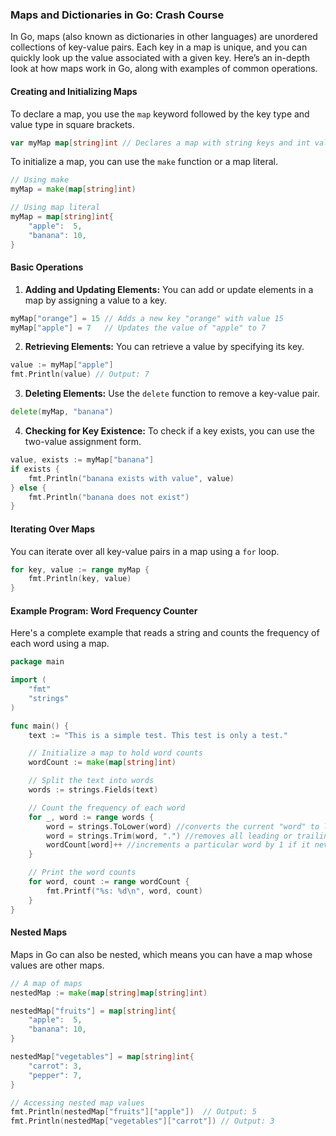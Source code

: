 ### Maps and Dictionaries in Go: Crash Course

In Go, maps (also known as dictionaries in other languages) are unordered collections of key-value pairs. Each key in a map is unique, and you can quickly look up the value associated with a given key. Here’s an in-depth look at how maps work in Go, along with examples of common operations.

#### Creating and Initializing Maps

To declare a map, you use the `map` keyword followed by the key type and value type in square brackets. 

```go
var myMap map[string]int // Declares a map with string keys and int values
```

To initialize a map, you can use the `make` function or a map literal.

```go
// Using make
myMap = make(map[string]int)

// Using map literal
myMap = map[string]int{
    "apple":  5,
    "banana": 10,
}
```

#### Basic Operations

1. **Adding and Updating Elements:**
   You can add or update elements in a map by assigning a value to a key.

```go
myMap["orange"] = 15 // Adds a new key "orange" with value 15
myMap["apple"] = 7   // Updates the value of "apple" to 7
```

2. **Retrieving Elements:**
   You can retrieve a value by specifying its key.

```go
value := myMap["apple"]
fmt.Println(value) // Output: 7
```

3. **Deleting Elements:**
   Use the `delete` function to remove a key-value pair.

```go
delete(myMap, "banana")
```

4. **Checking for Key Existence:**
   To check if a key exists, you can use the two-value assignment form.

```go
value, exists := myMap["banana"]
if exists {
    fmt.Println("banana exists with value", value)
} else {
    fmt.Println("banana does not exist")
}
```

#### Iterating Over Maps

You can iterate over all key-value pairs in a map using a `for` loop.

```go
for key, value := range myMap {
    fmt.Println(key, value)
}
```

#### Example Program: Word Frequency Counter

Here's a complete example that reads a string and counts the frequency of each word using a map.

```go
package main

import (
    "fmt"
    "strings"
)

func main() {
    text := "This is a simple test. This test is only a test."

    // Initialize a map to hold word counts
    wordCount := make(map[string]int)

    // Split the text into words
    words := strings.Fields(text)

    // Count the frequency of each word
    for _, word := range words {
        word = strings.ToLower(word) //converts the current "word" to lowercase to ensure case insensitivity in word counting
        word = strings.Trim(word, ".") //removes all leading or trailing period from the current "word"
        wordCount[word]++ //increments a particular word by 1 if it never exists prior, also keeps count of the words as the loop furthers
    }

    // Print the word counts
    for word, count := range wordCount {
        fmt.Printf("%s: %d\n", word, count)
    }
}
```

#### Nested Maps

Maps in Go can also be nested, which means you can have a map whose values are other maps.

```go
// A map of maps
nestedMap := make(map[string]map[string]int)

nestedMap["fruits"] = map[string]int{
    "apple":  5,
    "banana": 10,
}

nestedMap["vegetables"] = map[string]int{
    "carrot": 3,
    "pepper": 7,
}

// Accessing nested map values
fmt.Println(nestedMap["fruits"]["apple"])  // Output: 5
fmt.Println(nestedMap["vegetables"]["carrot"]) // Output: 3
```